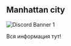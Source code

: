 ## Manhattan city
![Discord Banner 1]([https://discordapp.com/api/guilds/919915640586899466/widget.png?style=banner1](https://discord.com/api/guilds/949096320239534110/widget.png?style=banner1))

Вся информация тут!
